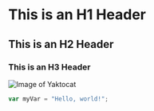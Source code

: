 # This is an H1 Header
## This is an H2 Header
### This is an H3 Header

![Image of Yaktocat](https://octodex.github.com/images/yaktocat.png)

```javascript
var myVar = "Hello, world!";
```
